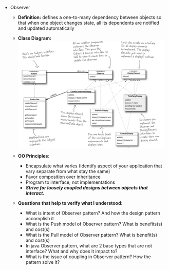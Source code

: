 * Observer
    * **Definition:** defines a one-to-many dependency between objects so that when one object changes state, all its dependents are notified and updated automatically
  
    * **Class Diagram:**
      ![img.png](class-diagram.png)
  
    * **OO Principles:**
        * Encapsulate what varies (Identify aspect of your application that vary separate from what stay the same)
        * Favor composition over inheritance
        * Program to interface, not implementations
        * _**Strive for loosely coupled designs between objects that interact.**_
  
    * **Questions that help to verify what I understood:**
        * What is intent of Observer pattern? And how the design pattern accomplish it
        * What is the Push model of Observer pattern? What is benefits(s) and cost(s)
        * What is the Pull model of Observer pattern? What is benefit(s) and cost(s)
        * In java Observer pattern, what are 2 base types that are not interface? What and why does it impact to?
        * What is the issue of coupling in Observer pattern? How the pattern solve it?